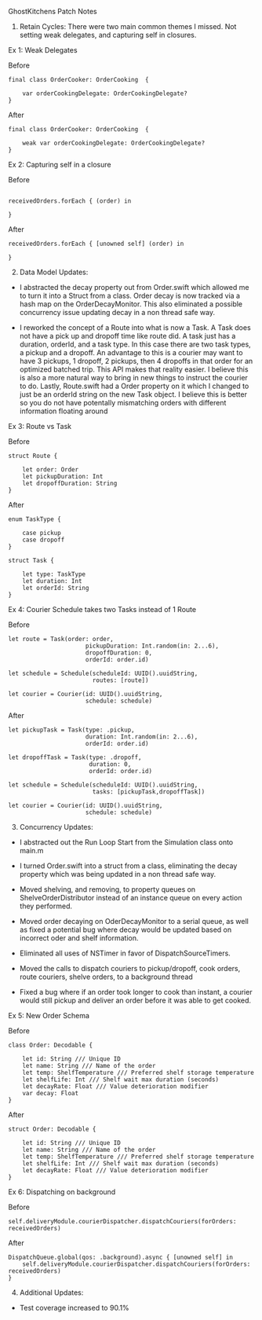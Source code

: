 
GhostKitchens Patch Notes


1. Retain Cycles: There were two main common themes I missed. Not setting weak delegates, and capturing self in closures. 

Ex 1: Weak Delegates

Before

```
final class OrderCooker: OrderCooking  {
	
	var orderCookingDelegate: OrderCookingDelegate?
}
```

After

```
final class OrderCooker: OrderCooking  {
	
	weak var orderCookingDelegate: OrderCookingDelegate?
}

```

Ex 2: Capturing self in a closure

Before

```

receivedOrders.forEach { (order) in

}

```

After

```
receivedOrders.forEach { [unowned self] (order) in

}
```

2. Data Model Updates: 

- I abstracted the decay property out from Order.swift which allowed me to turn it into a Struct from a class. Order decay is now tracked via a hash map on the OrderDecayMonitor. This also eliminated a possible concurrency issue updating decay in a non thread safe way.

- I reworked the concept of a Route into what is now a Task. A Task does not have a pick up and dropoff time like route did. A task just has a duration, orderId, and a task type. In this case there are two task types, a pickup and a dropoff. An advantage to this is a courier may want to have 3 pickups, 1 dropoff, 2 pickups, then 4 dropoffs in that order for an optimized batched trip. This API makes that reality easier. I believe this is also a more natural way to bring in new things to instruct the courier to do. Lastly, Route.swift had a Order property on it which I changed to just be an orderId string on the new Task object. I believe this is better so you do not have  potentally mismatching orders with different information floating around

Ex 3: Route vs Task

Before
```
struct Route {
	
	let order: Order
	let pickupDuration: Int
	let dropoffDuration: String
}
```

After
```
enum TaskType {
	
	case pickup
	case dropoff
}

struct Task {
	
	let type: TaskType
	let duration: Int
	let orderId: String
}
```

Ex 4: Courier Schedule takes two Tasks instead of 1 Route

Before
```
let route = Task(order: order,
					  pickupDuration: Int.random(in: 2...6),
					  dropoffDuration: 0,
					  orderId: order.id)

let schedule = Schedule(scheduleId: UUID().uuidString,
						routes: [route])

let courier = Courier(id: UUID().uuidString,
					  schedule: schedule)
```

After
```
let pickupTask = Task(type: .pickup,
					  duration: Int.random(in: 2...6),
					  orderId: order.id)

let dropoffTask = Task(type: .dropoff,
					   duration: 0,
					   orderId: order.id)

let schedule = Schedule(scheduleId: UUID().uuidString,
						tasks: [pickupTask,dropoffTask])

let courier = Courier(id: UUID().uuidString,
					  schedule: schedule)
```

3. Concurrency Updates:

- I abstracted out the Run Loop Start from the Simulation class onto main.m

- I turned Order.swift into a struct from a class,  eliminating the decay property which was being updated in a non thread safe way. 

- Moved shelving, and removing, to property queues on ShelveOrderDistributor instead of an instance queue on every action they performed.

- Moved order decaying on OderDecayMonitor to a serial queue, as well as fixed a potential bug where decay would be updated based on incorrect oder and shelf information.

- Eliminated all uses of NSTimer in favor of DispatchSourceTimers.

- Moved the calls to dispatch couriers to pickup/dropoff, cook orders, route couriers, shelve orders,  to a background thread

- Fixed a bug where if an order took longer to cook than instant, a courier would still pickup and deliver an order before it was able to get cooked. 

Ex 5: New Order Schema

Before
```
class Order: Decodable {

	let id: String /// Unique ID
	let name: String /// Name of the order
	let temp: ShelfTemperature /// Preferred shelf storage temperature
	let shelfLife: Int /// Shelf wait max duration (seconds)
	let decayRate: Float /// Value deterioration modifier
	var decay: Float
}
```

After

```
struct Order: Decodable {

	let id: String /// Unique ID
	let name: String /// Name of the order
	let temp: ShelfTemperature /// Preferred shelf storage temperature
	let shelfLife: Int /// Shelf wait max duration (seconds)
	let decayRate: Float /// Value deterioration modifier
}
```

Ex 6: Dispatching on background

Before
```
self.deliveryModule.courierDispatcher.dispatchCouriers(forOrders: receivedOrders)
```

After

```
DispatchQueue.global(qos: .background).async { [unowned self] in
	self.deliveryModule.courierDispatcher.dispatchCouriers(forOrders: receivedOrders)
}
```

4. Additional Updates:

- Test coverage increased to 90.1%


